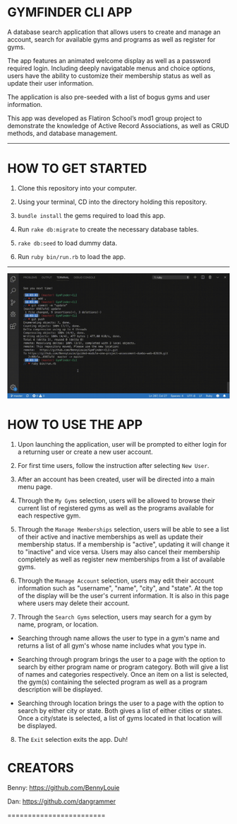 GYMFINDER CLI APP
========================

A database search application that allows users to create and manage an account, search for available gyms and programs as well as register for gyms.

The app features an animated welcome display as well as a password required login.
Including deeply navigatable menus and choice options, users have the ability to customize their membership status as well as update their user information.

The application is also pre-seeded with a list of bogus gyms and user information.

This app was developed as Flatiron School’s mod1 group project to demonstrate the knowledge of Active Record Associations, as well as CRUD methods, and database management.

---

HOW TO GET STARTED
========================

1) Clone this repository into your computer.

2) Using your terminal, CD into the directory holding this repository.

3) `bundle install` the gems required to load this app.

4) Run `rake db:migrate` to create the necessary database tables.

5) `rake db:seed` to load dummy data.

6) Run `ruby bin/run.rb` to load the app.

---

![](GymFinder-Opening-Animation.gif)

HOW TO USE THE APP
========================

1) Upon launching the application, user will be prompted to either login for a returning user or create a new user account.

2) For first time users, follow the instruction after selecting `New User`.

3) After an account has been created, user will be directed into a main menu page.

4) Through the `My Gyms` selection, users will be allowed to browse their current list of registered gyms as well as the programs available for each respective gym.

5) Through the `Manage Memberships` selection, users will be able to see a list of their active and inactive memberships as well as update their membership status. If a membership is "active", updating it will change it to "inactive" and vice versa. Users may also cancel their membership completely as well as register new memberships from a list of available gyms.

6) Through the `Manage Account` selection, users may edit their account information such as "username", "name", "city", and "state". At the top of the display will be the user's current information. It is also in this page where users may delete their account.

7) Through the `Search Gyms` selection, users may search for a gym by name, program, or location. 

  - Searching through name allows the user to type in a gym's name and returns a list of all gym's whose name includes what you type in.

  - Searching through program brings the user to a page with the option to search by either program name or program category. Both will give a list of names and categories respectively. Once an item on a list is selected, the gym(s) containing the selected program as well as a program description will be displayed.

  - Searching through location brings the user to a page with the option to search by either city or state. Both gives a list of either cities or states. Once a city/state is selected, a list of gyms located in that location will be displayed.

8) The `Exit` selection exits the app. Duh! 

CREATORS
========================

Benny: https://github.com/BennyLouie

Dan: https://github.com/dangrammer

========================

